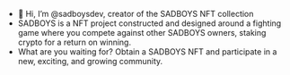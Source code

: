 - 👋 Hi, I’m @sadboysdev, creator of the SADBOYS NFT collection 
- SADBOYS is a NFT project constructed and designed around a fighting game where you compete against other SADBOYS owners, staking crypto for a return on winning.
- What are you waiting for? Obtain a SADBOYS NFT and participate in a new, exciting, and growing community.
